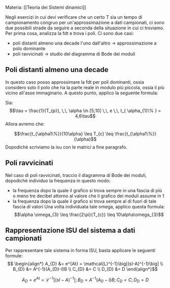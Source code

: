 Materia: [[Teoria dei Sistemi dinamici]]

Negli esercizi in cui devi verificare che un certo T sia un tempo di campionamento congruo per un'approssimazione a dati campionati, ci sono due possibili strade da seguire a seconda della situazione in cui ci troviamo.
Per prima cosa, analizza la fdt e trova i poli. Ci sono due casi:

- poli distanti almeno una decade l'uno dall'altro $\rightarrow$ approssimazione a polo dominante
- poli ravvicinati $\rightarrow$ studio del diagramma di Bode dei moduli
  
## Poli distanti almeno una decade

In questo caso posso approssimare la fdt per poli dominanti, ossia considero solo il polo che ha la parte reale in modulo più piccola, ossia il più vicino all'asse immaginario.
A questo punto, applico la seguente formula:

Sia:
$$\tau = \frac{1}{T_{p}}, \,\, \alpha \in [5;10] \,\, e \,\, t_{ \alpha_{1}\% } = 4,6\tau$$
Allora avremo che:

$$\frac{t_{\alpha1\%}}{10\alpha} \leq T_{c} \leq \frac{t_{\alpha1\%}}{\alpha}$$
Dopodichè scriviamo la isu con le matrici a fine paragrafo.

## Poli ravvicinati

Nel caso di poli ravvicinati, traccio il diagramma di Bode dei moduli, dopodichè individuo la frequenza in questo modo:
- la frequenza dopo la quale il grafico si trova sempre in una fascia di più o meno tre decibel attorno al valore che il grafico dei moduli assume in 1
- la frequenza dopo la quale il grafico si trova sempre al di fuori di tale fascia di valori
Una volta individuata tale omega, applico questa formula:
$$\alpha \omega_{3} \leq \frac{2\pi}{T_{c}} \leq 10\alpha\omega_{3}$$

## Rappresentazione ISU del sistema a dati campionati

Per rappresentare tale sistema in forma ISU, basta applicare le seguenti formule:
$$ \begin{align*}
A_{D} &= e^{At} = \mathcal{L}^{-1}\big[(sI-A)^{-1}\big] \\ 
B_{D} &= A^{-1}(A_{D}-I)B \\ 
C_{D} &= C \\ 
D_{D} &= D
\end{align*}$$

$$ A_{D} = e^{At} = \mathcal{L}^{-1}\big[(sI-A)^{-1}\big]; B_{D} = A^{-1}(A_{D}-I)B; C_{D} = C; D_{D} = D$$


